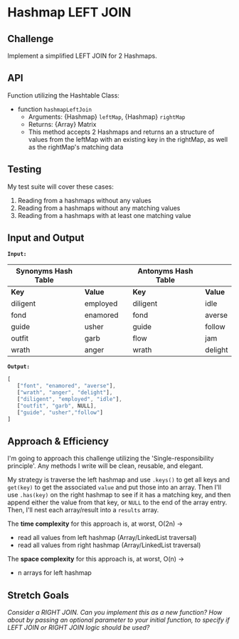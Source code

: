 # Hashmap LEFT JOIN

## Challenge

Implement a simplified LEFT JOIN for 2 Hashmaps.

## API

Function utilizing the Hashtable Class:

- function `hashmapLeftJoin`
  - Arguments: {Hashmap} `leftMap`, {Hashmap} `rightMap`
  - Returns: {Array} Matrix
  - This method accepts 2 Hashmaps and returns an a structure of values from the leftMap with an existing key in the rightMap, as well as the rightMap's matching data

## Testing

My test suite will cover these cases:

1. Reading from a hashmaps without any values
2. Reading from a hashmaps without any matching values
3. Reading from a hashmaps with at least one matching value

## Input and Output

**`Input:`**

| **Synonyms Hash Table** |           |   | **Antonyms Hash Table** |           |
|-------------------------|-----------|---|-------------------------|-----------|
| **Key**                 | **Value** |   | **Key**                 | **Value** |
| diligent                | employed  |   | diligent                | idle      |
| fond                    | enamored  |   | fond                    | averse    |
| guide                   | usher     |   | guide                   | follow    |
| outfit                  | garb      |   | flow                    | jam       |
| wrath                   | anger     |   | wrath                   | delight   |

**`Output:`**

``` js
[
   ["font", "enamored", "averse"],
   ["wrath", "anger", "delight"],
   ["diligent", "employed", "idle"],
   ["outfit", "garb", NULL],
   ["guide", "usher","follow"]
]
```

## Approach & Efficiency

I'm going to approach this challenge utilizing the 'Single-responsibility principle'. Any methods I write will be clean, reusable, and elegant.

My strategy is traverse the left hashmap and use `.keys()` to get all keys and `get(key)` to get the associated `value` and put those into an array. Then I'll use `.has(key)` on the right hashmap to see if it has a matching key, and then append either the value from that key, or `NULL` to the end of the array entry. Then, I'll nest each array/result into a `results` array.

The **time complexity** for this approach is, at worst, O(2n) ->

- read all values from left hashmap (Array/LinkedList traversal)
- read all values from right hashmap (Array/LinkedList traversal)

The **space complexity** for this approach is, at worst, O(n) ->

- n arrays for left hashmap

## Stretch Goals

*Consider a RIGHT JOIN. Can you implement this as a new function? How about by passing an optional parameter to your initial function, to specify if LEFT JOIN or RIGHT JOIN logic should be used?*
